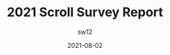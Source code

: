 ---
author: sw12 # argyleink
date: 2021-08-02
layout: post.njk
publisher: chromiumdev
tags:
  - article
  - css
  - survey
target_url: https://web.dev/2021-scroll-survey-report/
title: 2021 Scroll Survey Report
---